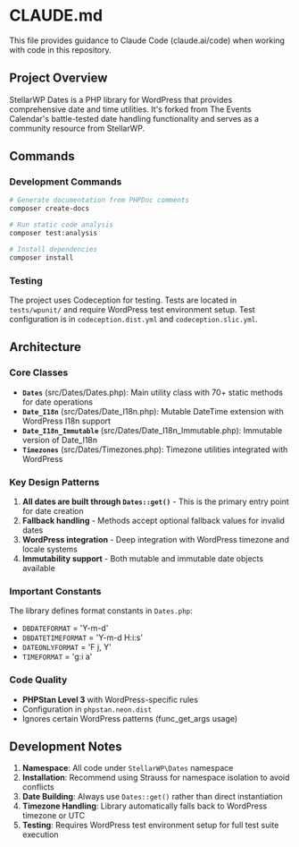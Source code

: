 # CLAUDE.md

This file provides guidance to Claude Code (claude.ai/code) when working with code in this repository.

## Project Overview

StellarWP Dates is a PHP library for WordPress that provides comprehensive date and time utilities. It's forked from The Events Calendar's battle-tested date handling functionality and serves as a community resource from StellarWP.

## Commands

### Development Commands
```bash
# Generate documentation from PHPDoc comments
composer create-docs

# Run static code analysis
composer test:analysis

# Install dependencies
composer install
```

### Testing
The project uses Codeception for testing. Tests are located in `tests/wpunit/` and require WordPress test environment setup. Test configuration is in `codeception.dist.yml` and `codeception.slic.yml`.

## Architecture

### Core Classes
- **`Dates`** (src/Dates/Dates.php): Main utility class with 70+ static methods for date operations
- **`Date_I18n`** (src/Dates/Date_I18n.php): Mutable DateTime extension with WordPress I18n support
- **`Date_I18n_Immutable`** (src/Dates/Date_I18n_Immutable.php): Immutable version of Date_I18n
- **`Timezones`** (src/Dates/Timezones.php): Timezone utilities integrated with WordPress

### Key Design Patterns
1. **All dates are built through `Dates::get()`** - This is the primary entry point for date creation
2. **Fallback handling** - Methods accept optional fallback values for invalid dates
3. **WordPress integration** - Deep integration with WordPress timezone and locale systems
4. **Immutability support** - Both mutable and immutable date objects available

### Important Constants
The library defines format constants in `Dates.php`:
- `DBDATEFORMAT` = 'Y-m-d'
- `DBDATETIMEFORMAT` = 'Y-m-d H:i:s'
- `DATEONLYFORMAT` = 'F j, Y'
- `TIMEFORMAT` = 'g:i a'

### Code Quality
- **PHPStan Level 3** with WordPress-specific rules
- Configuration in `phpstan.neon.dist`
- Ignores certain WordPress patterns (func_get_args usage)

## Development Notes

1. **Namespace**: All code under `StellarWP\Dates` namespace
2. **Installation**: Recommend using Strauss for namespace isolation to avoid conflicts
3. **Date Building**: Always use `Dates::get()` rather than direct instantiation
4. **Timezone Handling**: Library automatically falls back to WordPress timezone or UTC
5. **Testing**: Requires WordPress test environment setup for full test suite execution